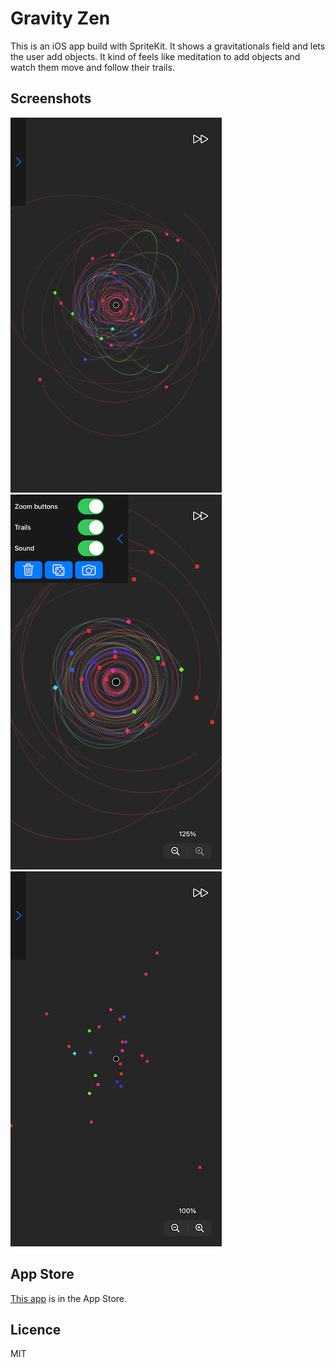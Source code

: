 # Gravity Zen

This is an iOS app build with SpriteKit. It shows a gravitationals field and lets the user add objects. It kind of feels like meditation to add objects and watch them move and follow their trails.

## Screenshots

![](screenshots/01.png)
![](screenshots/02.png)
![](screenshots/03.png)

## App Store

[This app](https://apps.apple.com/us/app/gravity-zen/id1602081846) is in the App Store.

## Licence

MIT
